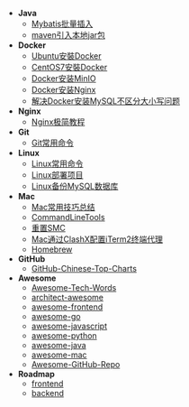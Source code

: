 * **Java**
  * [Mybatis批量插入](Java/Mybatis批量插入)
  * [maven引入本地jar包](Java/maven引入本地jar包)
* **Docker**
  * [Ubuntu安裝Docker](Docker/Ubuntu安裝Docker)
  * [CentOS7安裝Docker](Docker/CentOS7安裝Docker)
  * [Docker安装MinIO](Docker/Docker安装MinIO)
  * [Docker安装Nginx](Docker/Docker安装Nginx)
  * [解决Docker安装MySQL不区分大小写问题](Docker/解决Docker安装MySQL不区分大小写问题)
* **Nginx**
  * [Nginx极简教程](Nginx/Nginx极简教程)
* **Git**
  * [Git常用命令](Git/Git常用命令)
* **Linux**
  * [Linux常用命令](Linux/Linux常用命令)
  * [Linux部署项目](Linux/Linux部署项目)
  * [Linux备份MySQL数据库](Linux/Linux备份MySQL数据库)
* **Mac**
  * [Mac常用技巧总结](Mac/Mac常用技巧总结)
  * [CommandLineTools](Mac/CommandLineTools)
  * [重置SMC](Mac/重置SMC)
  * [Mac通过ClashX配置iTerm2终端代理](Mac/Mac通过ClashX配置iTerm2终端代理)
  * [Homebrew](Mac/Homebrew)
* **GitHub**
  * [GitHub-Chinese-Top-Charts](https://github.com/kon9chunkit/GitHub-Chinese-Top-Charts)
* **Awesome**
  * [Awesome-Tech-Words](https://github.com/rd2coding/Awesome-Tech-Words)
  * [architect-awesome](https://github.com/xingshaocheng/architect-awesome)
  * [awesome-frontend](https://github.com/JingwenTian/awesome-frontend)
  * [awesome-go](https://github.com/avelino/awesome-go)
  * [awesome-javascript](https://github.com/sorrycc/awesome-javascript)
  * [awesome-python](https://github.com/vinta/awesome-python)
  * [awesome-java](https://github.com/akullpp/awesome-java)
  * [awesome-mac](https://wangchujiang.com/awesome-mac/index.zh.html)
  * [Awesome-GitHub-Repo](https://github.com/Wechat-ggGitHub/Awesome-GitHub-Repo)
* **Roadmap**
  * [frontend](https://roadmap.sh/frontend)
  * [backend](https://roadmap.sh/backend)
